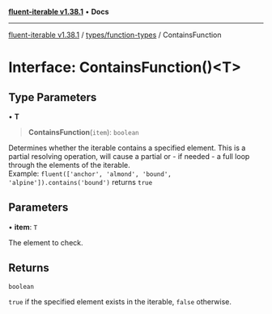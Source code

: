 [**fluent-iterable v1.38.1**](../../../README.md) • **Docs**

***

[fluent-iterable v1.38.1](../../../README.md) / [types/function-types](../README.md) / ContainsFunction

# Interface: ContainsFunction()\<T\>

## Type Parameters

• **T**

> **ContainsFunction**(`item`): `boolean`

Determines whether the iterable contains a specified element. This is a partial resolving operation, will cause a partial or - if needed - a full loop through the elements of the iterable.<br>
  Example: `fluent(['anchor', 'almond', 'bound', 'alpine']).contains('bound')` returns `true`

## Parameters

• **item**: `T`

The element to check.

## Returns

`boolean`

`true` if the specified element exists in the iterable, `false` otherwise.
